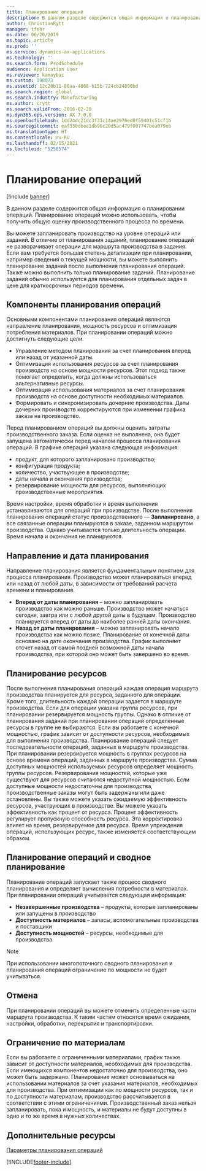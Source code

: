 ```yaml
---
title: Планирование операций
description: В данном разделе содержится общая информация о планировании операций. Планирование операций можно использовать, чтобы получить общую оценку производственного процесса по времени.
author: ChristianRytt
manager: tfehr
ms.date: 06/20/2019
ms.topic: article
ms.prod: ''
ms.service: dynamics-ax-applications
ms.technology: ''
ms.search.form: ProdSchedule
audience: Application User
ms.reviewer: kamaybac
ms.custom: 198073
ms.assetid: 12c28b11-80aa-4668-b15b-724cb24890bd
ms.search.region: global
ms.search.industry: Manufacturing
ms.author: crytt
ms.search.validFrom: 2016-02-28
ms.dyn365.ops.version: AX 7.0.0
ms.openlocfilehash: 1dd24dc21dc3f31c14ae2978ed0f59401c51cf1b
ms.sourcegitcommit: eaf330dbee1db96c20d5ac479f007747bea079eb
ms.translationtype: HT
ms.contentlocale: ru-RU
ms.lasthandoff: 02/15/2021
ms.locfileid: "5258574"
---
```

# <a name="operations-scheduling"></a>Планирование операций

[!include [banner](../includes/banner.md)]

В данном разделе содержится общая информация о планировании операций. Планирование операций можно использовать, чтобы получить общую оценку производственного процесса по времени.

Вы можете запланировать производство на уровне операций или заданий. В отличие от планирования заданий, планирование операций не разворачивает операции для маршрута производства в задания. Если вам требуется большая степень детализации при планировании, например сведения о текущей мощности, вы можете выполнить планирование заданий после выполнения планирования операций. Также можно выполнить только планирование заданий. Планирование заданий обычно используется для планирования отдельных задач в цехе для краткосрочных периодов времени.

## <a name="components-of-operations-scheduling"></a>Компоненты планирования операций
Основными компонентами планирования операций являются направление планирования, мощность ресурсов и оптимизация потребления материалов. При планировании операций можно достигнуть следующие цели.

-   Управление методом планирования за счет планирования вперед или назад от указанной даты.
-   Оптимизация использования ресурсов за счет планирования производств на основе мощности ресурсов. Этот подход также помогает определить, когда должны использоваться альтернативные ресурсы.
-   Оптимизация использования материалов за счет планирования производств на основе доступности необходимых материалов.
-   Формировать и синхронизировать дочерние производства. Даты дочерних производств корректируются при изменении графика заказа на производство.

Перед планированием операций вы должны оценить затраты производственного заказа. Если оценка не выполнена, она будет запущена автоматически перед началом процесса планирования операций. В графике операций указана следующая информация:

-   продукт, для которого запланировано производство;
-   конфигурация продукта;
-   количество, участвующее в производстве;
-   даты начала и окончания производства;
-   резервирование мощности для ресурсов, выполняющих производственные мероприятия.

Время настройки, время обработки и время выполнения устанавливаются для операций при производстве. После выполнения планирования операций статус производственного — **Запланировано**, а все связанные операции планируются в заказе, заданном маршрутом производства. Однако учитывается только длительность операции. Время начала и окончания не планируются.

## <a name="scheduling-direction-and-date"></a>Направление и дата планирования
Направление планирования является фундаментальным понятием для процесса планирования. Производство может планироваться вперед или назад от любой даты, в зависимости от требований расчета времени и планирования.

-   **Вперед от даты планирования** – можно запланировать производство как можно раньше. Производство может начаться сегодня, завтра или с любой другой даты в будущем. Производство планируется вперед от даты до наиболее ранней даты окончания.
-   **Назад от даты планирования** – можно запланировать начало производства как можно позже. Планирование от конечной даты основано на дате окончания производства. График выполняет отсчет назад от самой поздней возможной даты начала производства, при которой оно может быть завершено во время.

## <a name="resource-scheduling"></a>Планирование ресурсов
После выполнения планирования операций каждая операция маршрута производства планируется для ресурса, заданного для операции. Кроме того, длительность каждой операции задается в маршруте производства. Если для операции указана группа ресурсов, при планировании резервируется мощность группы. Однако в отличие от планирования заданий при планировании операций определенные ресурсы в группе не выбираются. Если вы работаете с конечной мощностью, график зависит от доступности ресурсов, необходимых для выполнения производства. Планирование операций следует последовательности операций, заданных в маршруте производства. При планировании резервируется мощность в группах ресурсов на основе времени операций, заданных в маршруте производства. Сумма доступных мощностей используемых ресурсов определяет мощность группы ресурсов. Резервирования мощностей, которые уже существуют для ресурсов считаются недоступной мощностью. Если доступные мощности недостаточны для производства, производственные заказы могут быть задержаны или даже остановлены. Вы также можете указать ожидаемую эффективность ресурсов, участвующих в производстве. Вы можете указать эффективность как процент от ресурса. Процент эффективность регулирует пропускную способность ресурса. Эта корректировка влияет на время, резервируемое для ресурса. Время упреждения операций, использующих ресурс, также изменяется соответствующим образом.

## <a name="operations-scheduling-and-master-planning"></a>Планирование операций и сводное планирование
Планирование операций запускает также процесс сводного планирования и определяет вычисления потребности в материалах. При планировании операций учитывается следующая информация:

-   **Незавершенные производства** – продукты, которые запланированы или запущены в производство
-   **Доступность материалов** – запасы, вспомогательные производства и поставщики
-   **Доступность мощностей** – ресурсы, необходимые для производства

> [!NOTE]
> При использовании многопоточного сводного планирования и планирования операций ограничение по мощности не будет учитываться. 

## <a name="cancellations"></a>Отмена
При планировании операций вы можете отменить определенные части маршрута производства. К таким частям относятся время ожидания, настройки, обработки, перекрытия и транспортировки.

## <a name="finite-materials"></a>Ограничение по материалам
Если вы работаете с ограниченными материалами, график также зависит от доступности материалов, необходимых для производства. Если имеющихся компонентов недостаточно для производства, оно может быть задержано. Планирование может основываться на использовании материалов за счет указания материалов, необходимых для производства. При оптимизации как по мощности ресурсов, так и по доступности материалам, производство рассчитывается в соответствии с этими ограничениями. Производственный заказ нельзя запланировать, пока и мощность, и материалы не будут доступны в одно и то же время в нужных количествах.

<a name="additional-resources"></a>Дополнительные ресурсы
--------

[Параметры планирования операций](operation-scheduling-options.md)





[!INCLUDE[footer-include](../../includes/footer-banner.md)]